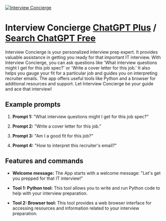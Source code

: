 
[![Interview Concierge](https://files.oaiusercontent.com/file-9B2HscshktreVbMkaKXFJssy?se=2123-10-16T22%3A23%3A21Z&sp=r&sv=2021-08-06&sr=b&rscc=max-age%3D31536000%2C%20immutable&rscd=attachment%3B%20filename%3D41d768b7-be8e-4b80-9e1d-bf2507a015ee.png&sig=m%2B5nBL7KcnbslfUfg8fqWP3mubu%2B4R8j6YLO42/kJDc%3D)](https://chat.openai.com/g/g-rpIyCacEr-interview-concierge)

# Interview Concierge [ChatGPT Plus](https://chat.openai.com/g/g-rpIyCacEr-interview-concierge) / [Search ChatGPT Free](https://gptcall.net/index.html#/?search=Interview%20Concierge)

Interview Concierge is your personalized interview prep expert. It provides valuable assistance in getting you ready for that important IT interview. With Interview Concierge, you can ask questions like 'What interview questions might I get for this job spec?' or 'Write a cover letter for this job.' It also helps you gauge your fit for a particular job and guides you on interpreting recruiter emails. The app offers useful tools like Python and a browser for additional resources and support. Let Interview Concierge be your guide and ace that interview!

## Example prompts

1. **Prompt 1:** "What interview questions might I get for this job spec?"

2. **Prompt 2:** "Write a cover letter for this job."

3. **Prompt 3:** "Am I a good fit for this job?"

4. **Prompt 4:** "How to interpret this recruiter's email?"

## Features and commands

- **Welcome message:** The App starts with a welcome message: "Let's get you prepped for that IT interview!"

- **Tool 1: Python tool:** This tool allows you to write and run Python code to help with your interview preparation.

- **Tool 2: Browser tool:** This tool provides a web browser interface for accessing resources and information related to your interview preparation.


